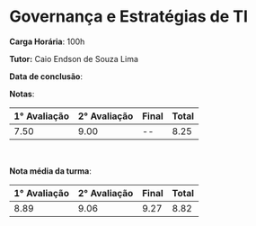 # Governança e Estratégias de TI

**Carga Horária**: 100h

**Tutor:** Caio Endson de Souza Lima

**Data de conclusão**:

**Notas**:

| 1° Avaliação | 2° Avaliação | Final | Total |
| ------------ | ------------ | :---- | ----- |
| 7.50         | 9.00         | --    | 8.25  |

<br>

**Nota média da turma**:

| 1° Avaliação | 2° Avaliação | Final | Total |
| ------------ | ------------ | :---- | ----- |
| 8.89         | 9.06         | 9.27  | 8.82  |
